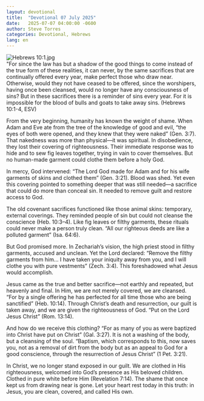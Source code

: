 ```yaml
---
layout: devotional
title:  "Devotional 07 July 2025"
date:   2025-07-07 04:00:00 -0600
author: Steve Torres
categories: Devotional, Hebrews
lang: en
---
```

<img src="https://sitemedia.esteeb.com/file/esteebcomsitemedia/devotional_images/Hebrews/Heb-10_1.jpg?raw=true" alt="Hebrews 10:1.jpg" style="max-width: 100%; height: auto;">

<div class="scripture">
   "For since the law has but a shadow of the good things to come instead of the true form of these realities, it can never, by the same sacrifices that are continually offered every year, make perfect those who draw near. Otherwise, would they not have ceased to be offered, since the worshipers, having once been cleansed, would no longer have any consciousness of sins? But in these sacrifices there is a reminder of sins every year. For it is impossible for the blood of bulls and goats to take away sins. (Hebrews 10:1-4, ESV)
</div>

From the very beginning, humanity has known the weight of shame. When Adam and Eve ate from the tree of the knowledge of good and evil, “the eyes of both were opened, and they knew that they were naked” (Gen. 3:7). That nakedness was more than physical—it was spiritual. In disobedience, they lost their covering of righteousness. Their immediate response was to hide and to sew fig leaves together, trying in vain to cover themselves. But no human-made garment could clothe them before a holy God.

In mercy, God intervened: “The Lord God made for Adam and for his wife garments of skins and clothed them” (Gen. 3:21). Blood was shed. Yet even this covering pointed to something deeper that was still needed—a sacrifice that could do more than conceal sin. It needed to remove guilt and restore access to God.

The old covenant sacrifices functioned like those animal skins: temporary, external coverings. They reminded people of sin but could not cleanse the conscience (Heb. 10:3–4). Like fig leaves or filthy garments, these rituals could never make a person truly clean. “All our righteous deeds are like a polluted garment” (Isa. 64:6).

But God promised more. In Zechariah’s vision, the high priest stood in filthy garments, accused and unclean. Yet the Lord declared: “Remove the filthy garments from him… I have taken your iniquity away from you, and I will clothe you with pure vestments” (Zech. 3:4). This foreshadowed what Jesus would accomplish.

Jesus came as the true and better sacrifice—not earthly and repeated, but heavenly and final. In Him, we are not merely covered, we are cleansed. “For by a single offering he has perfected for all time those who are being sanctified” (Heb. 10:14). Through Christ’s death and resurrection, our guilt is taken away, and we are given the righteousness of God. “Put on the Lord Jesus Christ” (Rom. 13:14).

And how do we receive this clothing? “For as many of you as were baptized into Christ have put on Christ” (Gal. 3:27). It is not a washing of the body, but a cleansing of the soul. “Baptism, which corresponds to this, now saves you, not as a removal of dirt from the body but as an appeal to God for a good conscience, through the resurrection of Jesus Christ” (1 Pet. 3:21).

In Christ, we no longer stand exposed in our guilt. We are clothed in His righteousness, welcomed into God’s presence as His beloved children. Clothed in pure white before Him (Revelation 7:14). The shame that once kept us from drawing near is gone. Let your heart rest today in this truth: in Jesus, you are clean, covered, and called His own.

